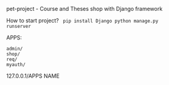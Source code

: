pet-project - Course and Theses shop with Django framework

How to start project?
<code>
pip install Django
python manage.py runserver
</code>


APPS:

    admin/
    shop/
    req/
    myauth/

127.0.0.1/APPS NAME
